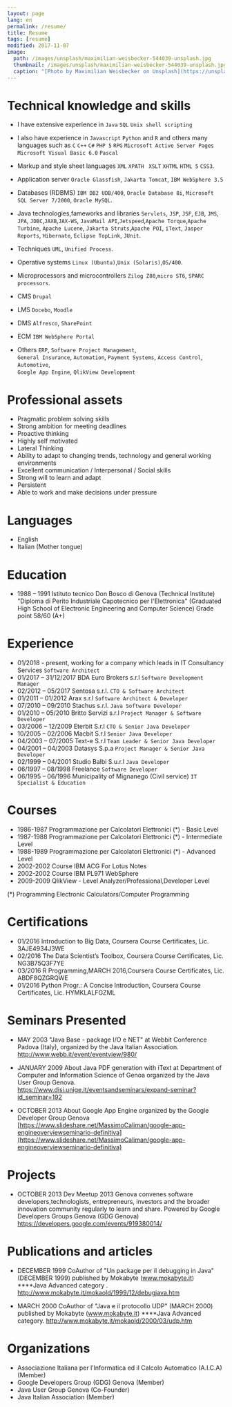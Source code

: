 ```yaml
---
layout: page
lang: en
permalink: /resume/
title: Resume
tags: [resume]
modified: 2017-11-07
image:
  path: /images/unsplash/maximilian-weisbecker-544039-unsplash.jpg
  thumbnail: /images/unsplash/maximilian-weisbecker-544039-unsplash.jpg
  caption: "[Photo by Maximilian Weisbecker on Unsplash](https://unsplash.com/photos/1td5Iq5IvNc?utm_source=unsplash&utm_medium=referral&utm_content=creditCopyText)"
---
```


# Technical knowledge and skills

* I have extensive experience in `Java` `SQL` `Unix shell scripting`

* I also have experience in `Javascript` `Python` and `R` and others many languages such as `C` `C++` `C#` `PHP 5` `RPG` `Microsoft Active Server Pages` `Microsoft Visual Basic 6.0` `Pascal`

* Markup and style sheet languages 
`XML` `XPATH ` `XSLT` `XHTML` `HTML 5` `CSS3`.
* Application server
`Oracle Glassfish`, `Jakarta Tomcat`, `IBM WebSphere 3.5`

* Databases (RDBMS)
`IBM DB2 UDB/400`, `Oracle Database 8i`, `Microsoft SQL Server 7/2000`, `Oracle MySQL`. 

* Java technologies,fameworks and libraries
`Servlets`, `JSP`, `JSF`, `EJB`, `JMS`, `JPA`, `JDBC`,`JAXB`,`JAX-WS`, `JavaMail API`,`Jetspeed`,`Apache Torque`,`Apache Turbine`, `Apache Lucene`, `Jakarta Struts`,`Apache POI`, `iText`, `Jasper Reports`, `Hibernate`, `Eclipse TopLink`, `JUnit`.

* Techniques
`UML`, `Unified Process`.

* Operative systems
`Linux (Ubuntu)`,`Unix (Solaris)`,`OS/400`.

* Microprocessors and microcontrollers
`Zilog Z80`,`micro ST6`, `SPARC processors`.

* CMS
`Drupal` 
* LMS
`Docebo`, `Moodle`
* DMS 
`Alfresco`, `SharePoint`
* ECM
`IBM WebSphere Portal`   


* Others
`ERP`, `Software Project Management`,  
`General Insurance`, 
`Automation`, 
`Payment Systems`, 
`Access Control`, 
`Automotive`,  
`Google App Engine`, 
`QlikView Development` 

# Professional assets
* Pragmatic problem solving skills 
* Strong ambition for meeting deadlines 
* Proactive thinking 
* Highly self motivated
* Lateral Thinking 
* Ability to adapt to changing trends, technology and general working environments
* Excellent communication / Interpersonal / Social skills 
* Strong will to learn and adapt 
* Persistent 
* Able to work and make decisions under pressure

# Languages
* English
* Italian (Mother tongue)


# Education
* 1988 – 1991 Istituto tecnico Don Bosco di Genova (Technical Institute) 
"Diploma di Perito Industriale Capotecnico per l'Elettronica"
(Graduated High School of Electronic Engineering and Computer Science)
Grade point 58/60 (A+)


# Experience
* 01/2018 - present, working for a company which leads in IT Consultancy Services `Software Architect`
* 01/2017 – 31/12/2017 BDA Euro Brokers s.r.l `Software Development Manager` 
* 02/2012 – 05/2017 Sentosa s.r.l. `CTO & Software Architect` 
* 01/2011 – 01/2012 Arax s.r.l  `Software Architect & Developer `
* 07/2010 – 09/2010 Stachus s.r.l. `Java Software Developer` 
* 01/2010 – 05/2010 Britto Servizi s.r.l `Project Manager & Software Developer`
* 03/2006 – 12/2009 Eterbit S.r.l `CTO & Senior Java Developer`
* 10/2005 – 02/2006 Macbit S.r.l `Senior Java Developer` 
* 04/2003 – 07/2005 Text-e S.r.l  `Team Leader & Senior Java Developer`
* 04/2001 – 04/2003 Datasys S.p.a `Project Manager & Senior Java Developer` 
* 02/1999 – 04/2001 Studio Balbi S.u.r.l `Java Developer` 
* 06/1997 – 08/1998 Freelance `Software Developer`        
* 06/1995 – 06/1996 Municipality of Mignanego (Civil service) `IT Specialist & Education`

# Courses

* 1986-1987 Programmazione per Calcolatori Elettronici (*) - Basic Level
* 1987-1988 Programmazione per Calcolatori Elettronici (*) - Intermediate Level
* 1988-1989 Programmazione per Calcolatori Elettronici (*) - Advanced Level 
* 2002-2002 Course IBM ACG For Lotus Notes
* 2002-2002 Course IBM PL971 WebSphere
* 2009-2009 QlikView - Level Analyzer/Professional,Developer Level

(*) Programming Electronic Calculators/Computer Programming

# Certifications
* 01/2016 Introduction to Big Data, Coursera Course Certificates, Lic. 3AJE4934J3WE
* 02/2016 The Data Scientist’s Toolbox, Coursera Course Certificates, Lic. NG3B75Q3F7YE
* 03/2016 R Programming,MARCH 2016,Coursera Course Certificates, Lic. ABDF8QZGRQWE
* 01/2016 Python Progr.: A Concise Introduction, Coursera Course Certificates, Lic. HYMKLALFGZML


# Seminars Presented
* MAY 2003 
 "Java Base - package I/O e NET" at Webbit Conference Padova (Italy), organized by the
Java Italian Association.
http://www.webb.it/event/eventview/980/

* JANUARY 2009
About Java PDF generation with iText at Department of Computer and Information Science of Genoa organized by the Java User Group Genova.
https://www.disi.unige.it/eventsandseminars/expand-seminar?id_seminar=192

* OCTOBER 2013
About Google App Engine organized by the Google Developer Group Genova
[https://www.slideshare.net/MassimoCaliman/google-app-engineoverviewseminario-definitiva](https://www.slideshare.net/MassimoCaliman/google-app-engineoverviewseminario-definitiva)


# Projects

* OCTOBER 2013
Dev Meetup 2013 Genova convenes software developers,technologists, 
entrepreneurs, investors and the broader innovation community regularly to learn and share. 
Powered by Google Developers Groups Genova (GDG Genova)
https://developers.google.com/events/919380014/

# Publications and articles

* DECEMBER 1999
CoAuthor of "Un package per il debugging in Java" (DECEMBER 1999) 
published by Mokabyte (www.mokabyte.it) ****Java Advanced category .
http://www.mokabyte.it/mokaold/1999/12/debugjava.htm

* MARCH 2000
CoAuthor of "Java e il protocollo UDP" (MARCH 2000) 
published by Mokabyte (www.mokabyte.it) ****Java Advanced category.
http://www.mokabyte.it/mokaold/2000/03/udp.htm


# Organizations

* Associazione Italiana per l’Informatica ed il Calcolo Automatico (A.I.C.A) (Member) 
* Google Developers Group (GDG) Genova (Member)
* Java User Group Genova (Co-Founder)
* Java Italian Association (Member) 
